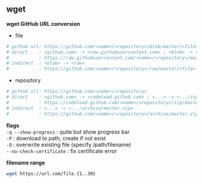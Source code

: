 wget
---

**wget GitHub URL conversion**  
- file
```sh
# github url: https://github.com/<name>/<repository>/blob/master/<file>
# direct    : <github.com> -> <raw.githubusercontent.com> ; <blob> -> remove
#           : https://raw.githubusercontent.com/<name>/<repository>/master/<file>
# indirect  : <blob> -> <raw>
#           : https://github.com/<name>/<repository>/raw/master/<file>
```
- repository
```sh
# github url: https://github.com/<name>/<repository>
# direct    : <github.com> -> <codeload.github.com> ; <...> -> <.../zip/master> 
#           : https://codeload.github.com/<name>/<repository>/zip/master -O <file>.zip
# indirect  : <...> -> <.../archive/master.zip>
#           : https://github.com/<name>/<repository>/archive/master.zip
```

**flags**  
`-q --show-progress` : quite but show progress bar  
`-P` : download to path, create if not exist  
`-O` : overwrite existing file (specify /path/filename)  
`--no-check-certificate` : fix certificate error  

**filename range**  
```sh
wget https://url.com/file.{1..30}
```
